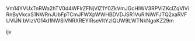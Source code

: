 Vm14YVUxTnRWa2hTV0d4WFlrZFNjVlZ1Y0ZkVmJGcHlWV3RPVlZKclZqVlVi
RnByVkcxS1NWRnJUbFpTCmJFWXpWWHBDVDJSR1VuRlNiWFJTQ2xaRVFUVlJN
bVIzVG14d1NWSlVNRXREYlRseVltYzlQUW9LWTNkNgoKZ29m

ijv